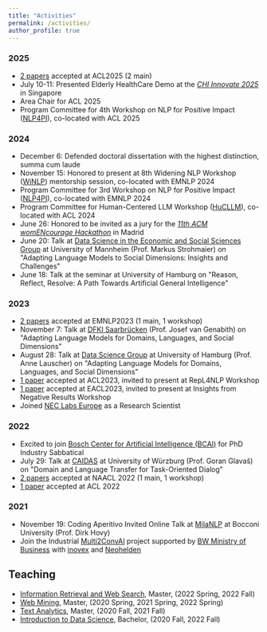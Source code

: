 ```yaml
---
title: "Activities"
permalink: /activities/
author_profile: true
---
```


### 2025
* <a href="https://chiachienhung.github.io/publications/">2 papers</a> accepted at ACL2025 (2 main)
* July 10-11: Presented Elderly HealthCare Demo at the <a href="https://www.chi.sg/chi-innovate-2025/"><i>CHI Innovate 2025</i></a> in Singapore
* Area Chair for ACL 2025
* Program Committee for 4th Workshop on NLP for Positive Impact (<a href="https://sites.google.com/view/nlp4positiveimpact">NLP4PI</a>), co-located with ACL 2025


### 2024
* December 6: Defended doctoral dissertation with the highest distinction, summa cum laude
* November 15: Honored to present at 8th Widening NLP Workshop (<a href="https://www.winlp.org/winlp-2024-workshop/">WiNLP</a>) mentorship session, co-located with EMNLP 2024
* Program Committee for 3rd Workshop on NLP for Positive Impact (<a href="https://sites.google.com/view/nlp4positiveimpact">NLP4PI</a>), co-located with EMNLP 2024 
* Program Committee for Human-Centered LLM Workshop (<a href="https://hucllm-workshop.github.io/">HuCLLM</a>), co-located with ACL 2024
* June 26: Honored to be invited as a jury for the <a href="https://womencourage.acm.org/2024/hackathon/"><i>11th ACM womENcourage Hackathon</i></a> in Madrid
* June 20: Talk at <a href="https://www.bwl.uni-mannheim.de/en/information-systems/chairs/prof-dr-strohmaier/">Data Science in the Economic and Social Sciences Group</a> at University of Mannheim (Prof. Markus Strohmaier) on "Adapting Language Models to Social Dimensions: Insights and Challenges"
* June 18: Talk at the seminar at University of Hamburg on "Reason, Reflect, Resolve: A Path Towards Artificial General Intelligence"

### 2023
* <a href="https://chiachienhung.github.io/publications/">2 papers</a> accepted at EMNLP2023 (1 main, 1 workshop)
* November 7: Talk at <a href="https://www.dfki.de/web/forschung/forschungsbereiche/sprachtechnologie-und-multilingualitaet">DFKI Saarbrücken</a> (Prof. Josef van Genabith) on "Adapting Language Models for Domains, Languages, and Social Dimensions"
* August 28: Talk at <a href="https://www.bwl.uni-hamburg.de/en/ds.html">Data Science Group</a> at University of Hamburg (Prof. Anne Lauscher) on "Adapting Language Models for Domains, Languages, and Social Dimensions"
* <a href="https://chiachienhung.github.io/publications/">1 paper</a> accepted at ACL2023, invited to present at RepL4NLP Workshop
* <a href="https://chiachienhung.github.io/publications/">1 paper</a> accepted at EACL2023, invited to present at Insights from Negative Results Workshop
* Joined <a href="https://neclab.eu/research-groups/human-centric-ai">NEC Labs Europe</a> as a Research Scientist

### 2022
* Excited to join <a href="https://www.bosch-ai.com/">Bosch Center for Artificial Intelligence (BCAI)</a> for PhD Industry Sabbatical
* July 29: Talk at <a href="https://www.bwl.uni-hamburg.de/en/ds.html">CAIDAS</a> at University of Würzburg (Prof. Goran Glavaš) on "Domain and Language Transfer for Task-Oriented Dialog"
* <a href="https://chiachienhung.github.io/publications/">2 papers</a> accepted at NAACL 2022 (1 main, 1 workshop)
* <a href="https://chiachienhung.github.io/publications/">1 paper</a> accepted at ACL 2022


### 2021
* November 19: Coding Aperitivo Invited Online Talk at <a href="https://milanlproc.github.io/">MilaNLP</a> at Bocconi University (Prof. Dirk Hovy)
* Join the Industrial <a href="https://sites.google.com/inovex.de/multi2conv/en">Multi2ConvAI</a> project supported by [BW Ministry of Business](https://wm.baden-wuerttemberg.de/de/startseite/) with [inovex](https://www.inovex.de/de/) and [Neohelden](https://neohelden.com/)



## Teaching
* [Information Retrieval and Web Search](https://www.uni-mannheim.de/dws/teaching/course-details/courses-for-master-candidates/ie-663-information-retrieval-and-web-search/), Master, (2022 Spring, 2022 Fall)
* [Web Mining](https://www.uni-mannheim.de/dws/teaching/course-details/courses-for-master-candidates/ie-671-web-mining/), Master, (2020 Spring, 2021 Spring, 2022 Spring)
* [Text Analytics](https://www.uni-mannheim.de/dws/teaching/course-details/courses-for-master-candidates/ie-661-text-analytics/), Master, (2020 Fall, 2021 Fall)
* [Introduction to Data Science](https://www.uni-mannheim.de/dws/teaching/course-details/courses-for-bachelor-candidates/), Bachelor, (2020 Fall, 2022 Fall)

